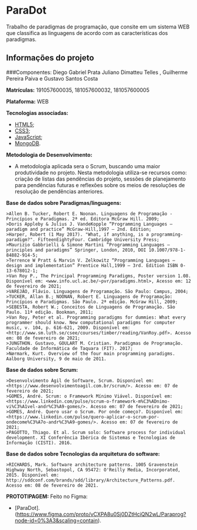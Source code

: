 # ParaDot

Trabalho de paradigmas de programação, que consite em um sistema WEB que classifica as linguagens de acordo com as características dos paradigmas. 

## Informações do projeto

###Componentes: Diego Gabriel Prata Juliano Dimatteu Telles , Guilherme Pereira Paiva e Gustavo Santos Costa

**Matrículas:** 191057600035, 181057600032, 181057600005

**Plataforma:** WEB

**Tecnologias associadas:** 

  - [HTML5](https://html5.org/);
  - [CSS3](https://www.w3.org/Style/CSS/Overview.en.html);
  - [JavaScript](https://www.javascript.com/);
  - [MongoDB](https://www.mongodb.com/).

**Metodologia de Desenvolvimento:**

  - A metodologia aplicada sera o Scrum, buscando uma maior produtividade no projeto. Nesta metodologia utiliza-se recursos como: criação de listas das pendências do projeto, sessões de planejamento para pendências futuras e reflexões sobre os meios de resoluções de resolução de pendências anteriores.

**Base de dados sobre Paradigmas/linguagens:**

    >Allen B. Tucker, Robert E. Noonan. Linguagens de Programação - Princípios e Paradigmas. 2ª ed. Editora McGraw Hill. 2009;
    >Doris Appleby & Julius J. VandeKopple “Programming Languages – paradigm and practice” McGraw-Hill,1997 – 2nd. Edition;
    >Harper, Robert (1 May 2017). "What, if anything, is a programming-paradigm?". FifteenEightyFour. Cambridge University Press;
    >Maurizio Gabbrielli & Simone Martini “Programming Languages – principles and paradigms” Springer, London, 2010, DOI 10.1007/978-1-84882-914-5;
    >Terrence W Pratt & Marvin V. Zelkowitz “Programming Languages – design and implementation” Prentice Hall,1999 – 3rd. Edition ISBN 0-13-678012-1;
    >Van Roy P., The Principal Programming Paradigms, Poster version 1.08. Disponível em: <www.info.ucl.ac.be/~pvr/paradigms.html>, Acesso em: 12 de fevereiro de 2021;
    >VAREJÃO, Flávio. Linguagens de Programação. São Paulo: Campus, 2004;
    >TUCKER, Allan B.; NOONAN, Robert E. Linguagens de Programação: Princípios e Paradigmas. São Paulo. 2ª edição. McGraw Hill, 2009; 
    >SEBESTA, Robert W.; Conceitos de Linguagens de Programação. São Paulo. 11ª edição. Bookman, 2011;
    >Van Roy, Peter et al. Programming paradigms for dummies: What every programmer should know. New computational paradigms for computer music, v. 104, p. 616-621, 2009. Disponível em: <http://www.sm.luth.se/csee/courses/timber/reading/VanRoy.pdf>. Acesso em: 08 de fevereiro de 2021;
    >JUNGTHON. Gustavo, GOULART M. Cristian. Paradigmas de Programação. Faculdade de Informática de Taquara (FIT). 2017;
    >Nørmark, Kurt. Overview of the four main programming paradigms. Aalborg University, 9 de maio de 2011.
    
**Base de dados sobre Scrum:**

    >Desenvolvimento Ágil de Software, Scrum. Disponível em:<https://www.desenvolvimentoagil.com.br/scrum/>. Acesso em: 07 de fevereiro de 2021;
    >GOMES, André. Scrum: o Framework Mínimo Viável. Disponível em:<https://www.linkedin.com/pulse/scrum-o-framework-m%C3%ADnimo-vi%C3%A1vel-andr%C3%A9-gomes/>. Acesso em: 07 de fevereiro de 2021;
    >GOMES, André. Quero usar o Scrum. Por onde começo?. Disponível em:<https://www.linkedin.com/pulse/quero-aplicar-o-scrum-por-ondecome%C3%A7o-andr%C3%A9-gomes/>. Acesso em: 07 de fevereiro de 2021;
    >PAGOTTO, Thiago. Et al. Scrum solo: Software process for individual development. XI Conferência Ibérica de Sistemas e Tecnologias de Informação (CISTI). 2016.

**Base de dados sobre Tecnologias da arquitetura do software:**

    >RICHARDS, Mark. Software architecture patterns. 1005 Gravenstein Highway North, Sebastopol, CA 95472: O'Reilly Media, Incorporated, 2015. Disponível em: http://sddconf.com/brands/sdd/library/Architecture_Patterns.pdf. Acesso em: 08 de fevereiro de 2021.


**PROTOTIPAGEM:**
Feito no Figma:

  - [ParaDot].(https://www.figma.com/proto/vCXPA8u0Sj0DZtHciQN2wL/Paraprog?node-id=0%3A3&scaling=contain).

